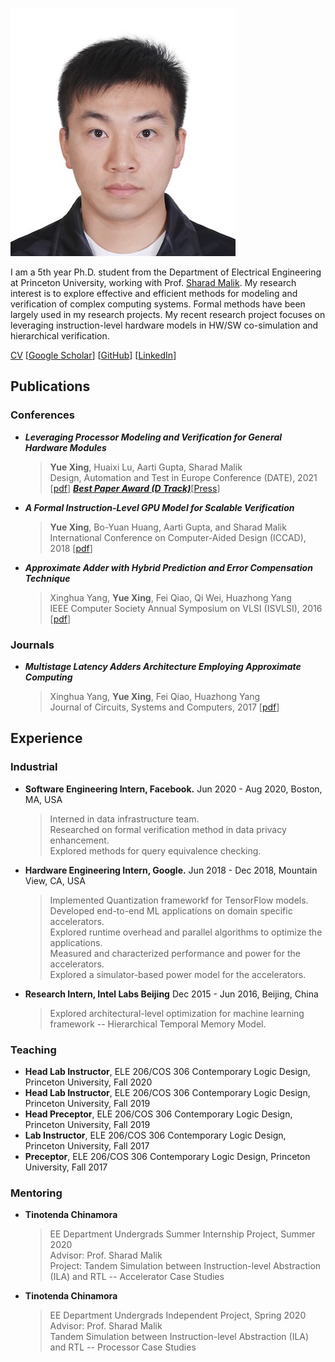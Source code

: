 ![profile-pic](img/YUEX-VISA.jpg)

I am a 5th year Ph.D. student from the Department of Electrical Engineering at Princeton University, working with Prof. [Sharad Malik](https://www.princeton.edu/~sharad/). 
My research interest is to explore effective and efficient methods for modeling and verification of complex computing systems. Formal methods have been largely used in my research projects. My recent research project focuses on leveraging instruction-level hardware models in HW/SW co-simulation and hierarchical verification.  

[CV](/files/cv.pdf) 
\[[Google Scholar](https://scholar.google.com/citations?user=gPszBPMAAAAJ&hl=en&oi=ao)] 
\[[GitHub](https://github.com/yuex1994)] 
\[[LinkedIn](https://www.linkedin.com/in/yue-xing-8b893810b/)]

## Publications

### Conferences
-  **_Leveraging Processor Modeling and Verification for General Hardware Modules_**
    > **Yue Xing**, Huaixi Lu, Aarti Gupta, Sharad Malik  
    > Design, Automation and Test in Europe Conference (DATE), 2021
    > \[[pdf](/files/date21.pdf)]
    > **_[Best Paper Award (D Track)](https://www.date-conference.com/)_**\[[Press](https://ece.princeton.edu/news/research-team-wins-best-paper-award-generalized-design-verification-model)]  

-   **_A Formal Instruction-Level GPU Model for Scalable Verification_**
    > **Yue Xing**, Bo-Yuan Huang, Aarti Gupta, and Sharad Malik  
    > International Conference on Computer-Aided Design (ICCAD), 2018 
    > \[[pdf](/files/iccad18.pdf)]

-   **_Approximate Adder with Hybrid Prediction and Error Compensation Technique_**
    > Xinghua Yang, **Yue Xing**, Fei Qiao, Qi Wei, Huazhong Yang   
    > IEEE Computer Society Annual Symposium on VLSI (ISVLSI), 2016 
    > \[[pdf](/files/isvlsi16.pdf)]

### Journals

-   **_Multistage Latency Adders Architecture Employing Approximate Computing_**
    > Xinghua Yang, **Yue Xing**, Fei Qiao, Huazhong Yang  
    > Journal of Circuits, Systems and Computers, 2017 
    > \[[pdf](files/jcsc17.pdf)]

## Experience

### Industrial

-  **Software Engineering Intern, Facebook.** Jun 2020 - Aug 2020, Boston, MA, USA
    > Interned in data infrastructure team.  
    > Researched on formal verification method in data privacy enhancement.  
    > Explored methods for query equivalence checking. 

-   **Hardware Engineering Intern, Google.** Jun 2018 - Dec 2018, Mountain View, CA, USA 
    > Implemented Quantization frameworkf for TensorFlow models.  
    > Developed end-to-end ML applications on domain specific accelerators.  
    > Explored runtime overhead and parallel algorithms to optimize the applications.  
    > Measured and characterized performance and power for the accelerators.  
    > Explored a simulator-based power model for the accelerators.  

-   **Research Intern, Intel Labs Beijing**
    Dec 2015 - Jun 2016, Beijing, China 
    > Explored architectural-level optimization for machine learning framework -- Hierarchical Temporal Memory Model.  

### Teaching

-   **Head Lab Instructor**, ELE 206/COS 306 Contemporary Logic Design, Princeton University, Fall 2020
-   **Head Lab Instructor**, ELE 206/COS 306 Contemporary Logic Design, Princeton University, Fall 2019
-   **Head Preceptor**, ELE 206/COS 306 Contemporary Logic Design, Princeton University, Fall 2019
-   **Lab Instructor**, ELE 206/COS 306 Contemporary Logic Design, Princeton University, Fall 2017
-   **Preceptor**, ELE 206/COS 306 Contemporary Logic Design, Princeton University, Fall 2017

### Mentoring

-   **Tinotenda Chinamora**
    > EE Department Undergrads Summer Internship Project, Summer 2020  
    > Advisor: Prof. Sharad Malik  
    > Project: Tandem Simulation between Instruction-level Abstraction (ILA) and RTL -- Accelerator Case Studies 

-   **Tinotenda Chinamora**
    > EE Department Undergrads Independent Project, Spring 2020  
    > Advisor: Prof. Sharad Malik  
    > Tandem Simulation between Instruction-level Abstraction (ILA) and RTL -- Processor Case Studies 